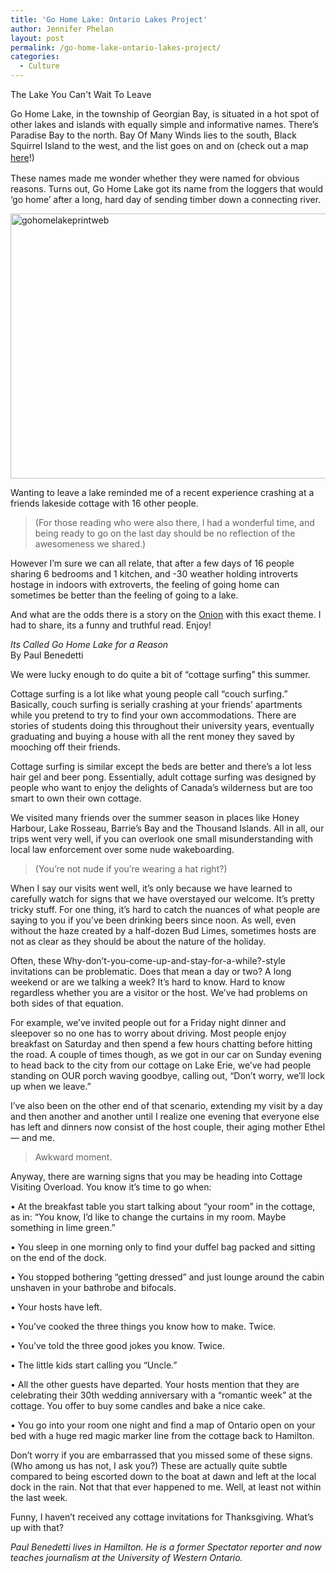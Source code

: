 ```yaml
---
title: 'Go Home Lake: Ontario Lakes Project'
author: Jennifer Phelan
layout: post
permalink: /go-home-lake-ontario-lakes-project/
categories:
  - Culture
---
```





The Lake You Can't Wait To Leave

Go Home Lake, in the township of Georgian Bay, is situated in a hot spot of other lakes and islands with equally simple and informative names. There’s Paradise Bay to the north. Bay Of Many Winds lies to the south, Black Squirrel Island to the west, and the list goes on and on (check out a map </span><a style="font-size: 1em; line-height: 1.5em;" href="https://maps.google.ca/maps?q=go+home+lake+ontario&ie=UTF-8&hq=&hnear=0x4d2afb5a2754ee03:0x132e9d9bca11bb22,Go+Home+Lake&gl=ca&ei=FrTFUqyjAqTk2AW374DQBA&ved=0CKkBELYD">here</a><span style="font-size: 1em; line-height: 1.5em;">!)</span>

These names made me wonder whether they were named for obvious reasons. Turns out, Go Home Lake got its name from the loggers that would ‘go home’ after a long, hard day of sending timber down a connecting river.

<a href="http://hypenotic.com/wordpress/wp-content/uploads/2014/01/gohomelakeprintweb.png"><img class="aligncenter size-full wp-image-12454" alt="gohomelakeprintweb" src="http://hypenotic.com/wordpress/wp-content/uploads/2014/01/gohomelakeprintweb.png" width="808" height="424" /></a>

Wanting to leave a lake reminded me of a recent experience crashing at a friends lakeside cottage with 16 other people.

> (For those reading who were also there, I had a wonderful time, and being ready to go on the last day should be no reflection of the awesomeness we shared.)

However I’m sure we can all relate, that after a few days of 16 people sharing 6 bedrooms and 1 kitchen, and -30 weather holding introverts hostage in indoors with extroverts, the feeling of going home can sometimes be better than the feeling of going to a lake.

And what are the odds there is a story on the [Onion][1] with this exact theme. I had to share, its a funny and truthful read. Enjoy!

<p style="text-align: left;">
  <em>Its Called Go Home Lake for a Reason<br /> </em>By Paul Benedetti
</p>

We were lucky enough to do quite a bit of “cottage surfing” this summer.

Cottage surfing is a lot like what young people call “couch surfing.” Basically, couch surfing is serially crashing at your friends’ apartments while you pretend to try to find your own accommodations. There are stories of students doing this throughout their university years, eventually graduating and buying a house with all the rent money they saved by mooching off their friends.

Cottage surfing is similar except the beds are better and there’s a lot less hair gel and beer pong. Essentially, adult cottage surfing was designed by people who want to enjoy the delights of Canada’s wilderness but are too smart to own their own cottage.

We visited many friends over the summer season in places like Honey Harbour, Lake Rosseau, Barrie’s Bay and the Thousand Islands. All in all, our trips went very well, if you can overlook one small misunderstanding with local law enforcement over some nude wakeboarding.

> (You’re not nude if you’re wearing a hat right?)

When I say our visits went well, it’s only because we have learned to carefully watch for signs that we have overstayed our welcome. It’s pretty tricky stuff. For one thing, it’s hard to catch the nuances of what people are saying to you if you’ve been drinking beers since noon. As well, even without the haze created by a half-dozen Bud Limes, sometimes hosts are not as clear as they should be about the nature of the holiday.

Often, these Why-don’t-you-come-up-and-stay-for-a-while?-style invitations can be problematic. Does that mean a day or two? A long weekend or are we talking a week? It’s hard to know. Hard to know regardless whether you are a visitor or the host. We’ve had problems on both sides of that equation.

For example, we’ve invited people out for a Friday night dinner and sleepover so no one has to worry about driving. Most people enjoy breakfast on Saturday and then spend a few hours chatting before hitting the road. A couple of times though, as we got in our car on Sunday evening to head back to the city from our cottage on Lake Erie, we’ve had people standing on OUR porch waving goodbye, calling out, “Don’t worry, we’ll lock up when we leave.”

I’ve also been on the other end of that scenario, extending my visit by a day and then another and another until I realize one evening that everyone else has left and dinners now consist of the host couple, their aging mother Ethel — and me.

> Awkward moment.

Anyway, there are warning signs that you may be heading into Cottage Visiting Overload. You know it’s time to go when:

• At the breakfast table you start talking about “your room” in the cottage, as in: “You know, I’d like to change the curtains in my room. Maybe something in lime green.”

• You sleep in one morning only to find your duffel bag packed and sitting on the end of the dock.

• You stopped bothering “getting dressed” and just lounge around the cabin unshaven in your bathrobe and bifocals.

• Your hosts have left.

• You’ve cooked the three things you know how to make. Twice.

• You’ve told the three good jokes you know. Twice.

• The little kids start calling you “Uncle.”

• All the other guests have departed. Your hosts mention that they are celebrating their 30th wedding anniversary with a “romantic week” at the cottage. You offer to buy some candles and bake a nice cake.

• You go into your room one night and find a map of Ontario open on your bed with a huge red magic marker line from the cottage back to Hamilton.

Don’t worry if you are embarrassed that you missed some of these signs. (Who among us has not, I ask you?) These are actually quite subtle compared to being escorted down to the boat at dawn and left at the local dock in the rain. Not that that ever happened to me. Well, at least not within the last week.

Funny, I haven’t received any cottage invitations for Thanksgiving. What’s up with that?

*Paul Benedetti lives in Hamilton. He is a former Spectator reporter and now teaches journalism at the University of Western Ontario.*

 [1]: http://www.thespec.com/opinion-story/2115985-it-s-called-go-home-lake-for-a-reason/